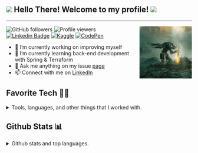 <h2>
  <img src="https://media.giphy.com/media/hvRJCLFzcasrR4ia7z/giphy.gif" width="28">
  Hello There! Welcome to my profile!
  <img src="https://media.giphy.com/media/hvRJCLFzcasrR4ia7z/giphy.gif" width="28">
</h2>

---

<img src='img/download.gif' align='right' height='142px'>

![GitHub followers](https://img.shields.io/github/followers/muame-amr?style=flat-square&label=Followers&color=blueviolet)
![Profile viewers](https://komarev.com/ghpvc/?username=muame-amr&style=flat-square&color=green&label=Views)
[![Linkedin Badge](https://img.shields.io/badge/-muame-blue?style=flat-square&logo=Linkedin&logoColor=white&link=https://www.linkedin.com/in/muame/)](https://www.linkedin.com/in/muame/)
[![Kaggle](https://img.shields.io/badge/Kaggle-035a7d?style=flat-square&logo=kaggle&logoColor=white)](https://www.kaggle.com/muhammadamiruddin)
[![CodePen](https://img.shields.io/badge/Codepen-000000?style=flat-square&logo=codepen&logoColor=white)](https://codepen.io/amrnumenor-the-encoder)

- 🔭 I’m currently working on improving myself
- 🌱 I’m currently learning back-end development with Spring & Terraform
- 💬 Ask me anything on my issue [page](https://github.com/muame-amr/muame-amr/issues)
- 📫 Connect with me on [LinkedIn](https://www.linkedin.com/in/muame/)

<h2 align="left" id="muame-tech">Favorite Tech 🧑‍💻</h2>
 
<details>
  <summary>Tools, languages, and other things that I worked with.</summary>
    <table>
      <tr>
        <td align="center" width="96">
          <a href="#muame-tech">
            <img src="img/python-original.svg" width="48" height="48" alt="Python" />
          </a>
          <br>Python
        </td>
        <td align="center" width="96">
          <a href="#muame-tech">
            <img src="img/cpp-original.svg" width="48" height="48" alt="Cpp" />
          </a>
          <br>C++
        </td>
        <td align="center" width="96">
          <a href="#muame-tech">
            <img src="img/java-original.svg" width="48" height="48" alt="Java" />
          </a>
          <br>Java
        </td>
        <td align="center" width="96">
          <a href="#muame-tech">
            <img src="img/javascript-original.svg" width="48" height="48" alt="JavaScript" />
          </a>
          <br>JavaScript
        </td>
        <td align="center" width="96">
          <a href="#muame-tech">
            <img src="img/react-original.svg" width="48" height="48" alt="React" />
          </a>
          <br>React
        </td>
        <td align="center" width="96">
          <a href="#muame-tech" >
            <img src="img/next-js-original.svg" width="48" height="48" alt="Next" />
          </a>
          <br>NextJS
        </td>
        <td align="center" width="96">
          <a href="#muame-tech">
            <img src="img/icons8-chakra-ui.svg" width="48" height="48" alt="ChakraUI" />
          </a>
          <br>ChakraUI
        </td>
        <td align="center" width="96">
          <a href="#muame-tech">
            <img src="img/flask-original.svg" width="48" height="48" alt="Flask" />
          </a>
          <br>Flask
        </td>
        <td align="center" width="96">
          <a href="#muame-tech">
            <img src="img/quarkus-original.png" width="48" height="48" alt="Quarkus" />
          </a>
          <br>Quarkus
        </td>
      </tr>
      <tr>
        <td align="center" width="96"> 
          <a href="#muame-tech" >
            <img src="img/icons8-linux-96.png" width="48" height="48" alt="Linux" />
          </a>
          <br>Linux
        </td>
        <td align="center" width="96">
          <a href="#muame-tech" >
            <img src="img/visual-studio-code-original.svg" width="48" height="48" alt="Vscode" />
          </a>
          <br>VSCode
        </td>
        <td align="center"  width="96">
          <a href="#muame-tech">
            <img src="img/intellij-idea-original.svg" width="48" height="48" alt="IntelliJ" />
          </a>
          <br>IntelliJ
        </td>
        <td align="center"  width="96">
          <a href="#muame-tech">
            <img src="img/postman.svg" width="48" height="48" alt="Postman" />
          </a>
          <br>Postman
        </td>
        <td align="center"  width="96">
          <a href="#muame-tech">
            <img src="img/mysql-original.svg" width="48" height="48" alt="MySQL" />
          </a>
          <br>MySQL
        </td>
        <td align="center" width="96">
          <a href="#muame-tech" >
            <img src="img/docker-original.svg" width="48" height="48" alt="Docker" />
          </a>
          <br>Docker
        </td>
        <td align="center" width="96">
          <a href="#muame-tech" >
            <img src="img/dl4j-original.png" width="48" height="48" alt="dl4j" />
          </a>
          <br>DL4J
        </td>
        <td align="center" width="96">
          <a href="#muame-tech">
            <img src="img/keras-original.png" width="48" height="48" alt="Keras" />
          </a>
          <br>Keras
        </td>
        <td align="center" width="96">
          <a href="#muame-tech" >
            <img src="img/icons8-solidity-100.svg" width="48" height="48" alt="Solidity" />
          </a>
          <br>Solidity
        </td>
      </tr>
    </table>
</details>

<h2 align="left" id="muame-tech">Github Stats 📊</h2>
<details>
  <summary>Github stats and top languages.</summary>
    <br/>
    <a href="https://github.com/anuraghazra/github-readme-stats"><img alt="muame-amr's Github Stats" src="https://github-readme-stats.vercel.app/api?username=muame-amr&show_icons=true&theme=codeSTACKr&bg_color=1F222E" height="192px"/></a>
    <a href="https://github.com/anuraghazra/github-readme-stats"><img alt="muame-amr's Top Languages" src="https://github-readme-stats.vercel.app/api/top-langs/?username=muame-amr&langs_count=8&layout=compact&theme=codeSTACKr&hide_border=true&bg_color=1F222E&icon_color=F8D866&hide=html,css,Jupyter%20Notebook" height="192px"/></a>
    <br/>
</details>

<!--
**muame-amr/muame-amr** is a ✨ _special_ ✨ repository because its `README.md` (this file) appears on your GitHub profile.

Here are some ideas to get you started:

- 🔭 I’m currently working on ...
- 🌱 I’m currently learning ...
- 👯 I’m looking to collaborate on ...
- 🤔 I’m looking for help with ...
- 💬 Ask me about ...
- 📫 How to reach me: ...
- 😄 Pronouns: ...
- ⚡ Fun fact: ...
  -->
